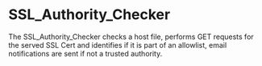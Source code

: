# SSL_Authority_Checker
The SSL_Authority_Checker checks a host file, performs GET requests for the served SSL Cert and identifies if it is part of an allowlist, email notifications are sent if not a trusted authority.
